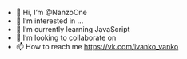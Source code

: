 - 👋 Hi, I’m @NanzoOne
- 👀 I’m interested in ...
- 🌱 I’m currently learning  JavaScript
- 💞️ I’m looking to collaborate on 
- 📫 How to reach me https://vk.com/ivanko_vanko

<!---
NanzoOne/NanzoOne is a ✨ special ✨ repository because its `README.md` (this file) appears on your GitHub profile.
You can click the Preview link to take a look at your changes.
--->
